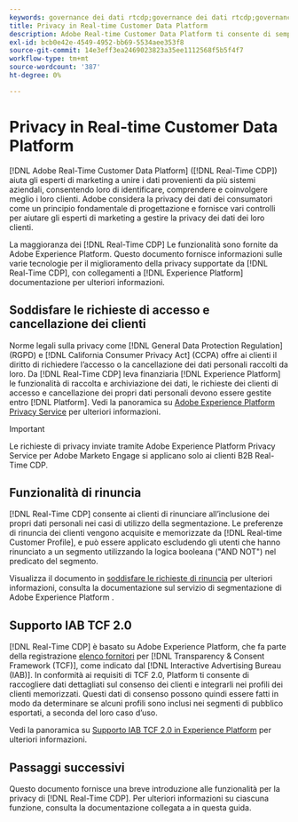 ```yaml
---
keywords: governance dei dati rtcdp;governance dei dati rtcdp;governance dei dati del profilo del cliente in tempo reale;privacy rtcdp;rtcdp privacy
title: Privacy in Real-time Customer Data Platform
description: Adobe Real-time Customer Data Platform ti consente di semplificare il processo per mantenere le operazioni sui dati conformi alle normative sulla privacy.
exl-id: bcb0e42e-4549-4952-bb69-5534aee353f8
source-git-commit: 14e3eff3ea2469023823a35ee1112568f5b5f4f7
workflow-type: tm+mt
source-wordcount: '387'
ht-degree: 0%

---
```


# Privacy in Real-time Customer Data Platform

[!DNL Adobe Real-Time Customer Data Platform] ([!DNL Real-Time CDP]) aiuta gli esperti di marketing a unire i dati provenienti da più sistemi aziendali, consentendo loro di identificare, comprendere e coinvolgere meglio i loro clienti. Adobe considera la privacy dei dati dei consumatori come un principio fondamentale di progettazione e fornisce vari controlli per aiutare gli esperti di marketing a gestire la privacy dei dati dei loro clienti.

La maggioranza dei [!DNL Real-Time CDP] Le funzionalità sono fornite da Adobe Experience Platform. Questo documento fornisce informazioni sulle varie tecnologie per il miglioramento della privacy supportate da [!DNL Real-Time CDP], con collegamenti a [!DNL Experience Platform] documentazione per ulteriori informazioni.

## Soddisfare le richieste di accesso e cancellazione dei clienti

Norme legali sulla privacy come [!DNL General Data Protection Regulation] (RGPD) e [!DNL California Consumer Privacy Act] (CCPA) offre ai clienti il diritto di richiedere l’accesso o la cancellazione dei dati personali raccolti da loro. Da [!DNL Real-Time CDP] leva finanziaria [!DNL Experience Platform] le funzionalità di raccolta e archiviazione dei dati, le richieste dei clienti di accesso e cancellazione dei propri dati personali devono essere gestite entro [!DNL Platform]. Vedi la panoramica su [Adobe Experience Platform Privacy Service](../../privacy-service/home.md) per ulteriori informazioni.

>[!IMPORTANT]
>
> Le richieste di privacy inviate tramite Adobe Experience Platform Privacy Service per Adobe Marketo Engage si applicano solo ai clienti B2B Real-Time CDP.

## Funzionalità di rinuncia

[!DNL Real-Time CDP] consente ai clienti di rinunciare all’inclusione dei propri dati personali nei casi di utilizzo della segmentazione. Le preferenze di rinuncia dei clienti vengono acquisite e memorizzate da [!DNL Real-time Customer Profile], e può essere applicato escludendo gli utenti che hanno rinunciato a un segmento utilizzando la logica booleana (&quot;AND NOT&quot;) nel predicato del segmento.

Visualizza il documento in [soddisfare le richieste di rinuncia](../../segmentation/consents.md) per ulteriori informazioni, consulta la documentazione sul servizio di segmentazione di Adobe Experience Platform .

## Supporto IAB TCF 2.0

[!DNL Real-Time CDP] è basato su Adobe Experience Platform, che fa parte della registrazione [elenco fornitori](https://iabeurope.eu/vendor-list-tcf-v2-0/) per [!DNL Transparency & Consent Framework (TCF)], come indicato dal [!DNL Interactive Advertising Bureau (IAB)]. In conformità ai requisiti di TCF 2.0, Platform ti consente di raccogliere dati dettagliati sul consenso dei clienti e integrarli nei profili dei clienti memorizzati. Questi dati di consenso possono quindi essere fatti in modo da determinare se alcuni profili sono inclusi nei segmenti di pubblico esportati, a seconda del loro caso d’uso.

Vedi la panoramica su [Supporto IAB TCF 2.0 in Experience Platform](../../landing/governance-privacy-security/consent/iab/overview.md) per ulteriori informazioni.

## Passaggi successivi

Questo documento fornisce una breve introduzione alle funzionalità per la privacy di [!DNL Real-Time CDP]. Per ulteriori informazioni su ciascuna funzione, consulta la documentazione collegata a in questa guida.
